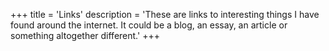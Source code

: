+++
title = 'Links'
description = 'These are links to interesting things I have found around the internet. It could be a blog, an essay, an article or something altogether different.'
+++
